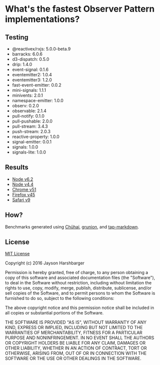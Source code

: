# What's the fastest Observer Pattern implementations?

## Testing

- @reactivex/rxjs: 5.0.0-beta.9
- barracks: 6.0.6
- d3-dispatch: 0.5.0
- drip: 1.4.0
- event-signal: 0.1.6
- eventemitter2: 1.0.4
- eventemitter3: 1.2.0
- fast-event-emitter: 0.0.2
- mini-signals: 1.1.1
- minivents: 2.0.1
- namespace-emitter: 1.0.0
- observ: 0.2.0
- observable: 2.1.4
- pull-notify: 0.1.0
- pull-pushable: 2.0.0
- pull-stream: 3.4.3
- push-stream: 2.0.3
- reactive-property: 1.0.0
- signal-emitter: 0.0.1
- signals: 1.0.0
- signals-lite: 1.0.0

## Results

- [Node v6.2](./results/node-v6.2.md)
- [Node v4.4](./results/node-v4.4.md)
- [Chrome v51](./results/chrome-v51.md)
- [Firefox v45](./results/firefox-v46.md)
- [Safari v9](./results/safari-v9.md)

## How?

Benchmarks generated using [Chūhai](https://github.com/Hypercubed/chuhai), [grunion](https://github.com/Hypercubed/grunion), and [tap-markdown](https://github.com/Hypercubed/tap-markdown).

## License

[MIT License](http://en.wikipedia.org/wiki/MIT_License)

Copyright (c) 2016 Jayson Harshbarger

Permission is hereby granted, free of charge, to any person obtaining a copy of this software and associated documentation files (the "Software"), to deal in the Software without restriction, including without limitation the rights to use, copy, modify, merge, publish, distribute, sublicense, and/or sell copies of the Software, and to permit persons to whom the Software is furnished to do so, subject to the following conditions:

The above copyright notice and this permission notice shall be included in all copies or substantial portions of the Software.

THE SOFTWARE IS PROVIDED "AS IS", WITHOUT WARRANTY OF ANY KIND, EXPRESS OR IMPLIED, INCLUDING BUT NOT LIMITED TO THE WARRANTIES OF MERCHANTABILITY, FITNESS FOR A PARTICULAR PURPOSE AND NONINFRINGEMENT. IN NO EVENT SHALL THE AUTHORS OR COPYRIGHT HOLDERS BE LIABLE FOR ANY CLAIM, DAMAGES OR OTHER LIABILITY, WHETHER IN AN ACTION OF CONTRACT, TORT OR OTHERWISE, ARISING FROM, OUT OF OR IN CONNECTION WITH THE SOFTWARE OR THE USE OR OTHER DEALINGS IN THE SOFTWARE.
